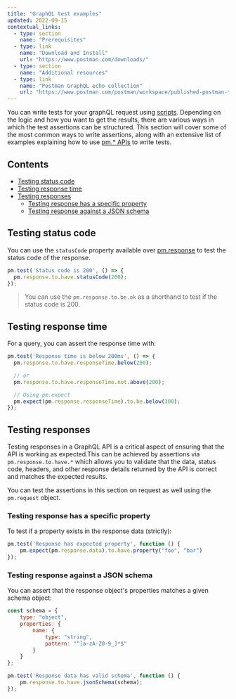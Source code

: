 ```yaml
---
title: "GraphQL test examples"
updated: 2022-09-15
contextual_links:
  - type: section
    name: "Prerequisites"
  - type: link
    name: "Download and Install"
    url: "https://www.postman.com/downloads/"
  - type: section
    name: "Additional resources"
  - type: link
    name: "Postman GraphQL echo collection"
    url: "https://www.postman.com/postman/workspace/published-postman-templates/collection/63c7d7701bfb72333ca216d4"
---
```


You can write tests for your graphQL request using [scripts](/postman-api-client/graphql-client/scripting-in-graphql-request/). Depending on the logic and how you want to get the results, there are various ways in which the test assertions can be structured. This section will cover some of the most common ways to write assertions, along with an extensive list of examples explaining how to use [pm.* APIs](/postman-api-client/graphql-client/postman-sandbox-api/) to write tests.

## Contents

* [Testing status code](#testing-status-code)
* [Testing response time](#testing-response-time)
* [Testing responses](#testing-responses)
    * [Testing response has a specific property](#testing-response-has-a-specific-property)
    * [Testing response against a JSON schema](#testing-response-against-a-json-schema)

## Testing status code

 You can use the `statusCode` property available over [pm.response](/postman-api-client/graphql-client/postman-sandbox-api/#pmresponse) to test the status code of the response.

```javascript
pm.test('Status code is 200', () => {
  pm.response.to.have.statusCode(200);
});
```

> You can use the `pm.response.to.be.ok` as a shorthand to test if the status code is 200.

## Testing response time

For a query, you can assert the response time with:

```javascript
pm.test('Response time is below 200ms', () => {
  pm.response.to.have.responseTime.below(200);

  // or
  pm.response.to.have.responseTime.not.above(200);

  // Using pm.expect
  pm.expect(pm.response.responseTime).to.be.below(300);
});
```

## Testing responses

Testing responses in a GraphQL API is a critical aspect of ensuring that the API is working as expected.This can be achieved by assertions via `pm.response.to.have.*` which allows you to validate that the data, status code, headers, and other response details returned by the API is correct and matches the expected results. 

You can test the assertions in this section on request as well using the `pm.request` object.

### Testing response has a specific property

To test if a property exists in the response data (strictly):

```javascript
pm.test('Response has expected property', function () {
    pm.expect(pm.response.data).to.have.property("foo", "bar")
});
```

### Testing response against a JSON schema

You can assert that the response object's properties matches a given schema object:

```javascript
const schema = {
    type: "object",
    properties: {
        name: {
            type: "string",
            pattern: "^[a-zA-Z0-9_]*$"
        }
    }
};

pm.test('Response data has valid schema', function () {
    pm.response.to.have.jsonSchema(schema);
});
```
